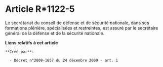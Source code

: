 # Article R*1122-5

Le secrétariat du conseil de défense et de sécurité nationale, dans ses formations plénière, spécialisées et restreintes, est
assuré par le secrétaire général de la défense et de la sécurité nationale.

**Liens relatifs à cet article**

	**Créé par**:

	  - Décret n°2009-1657 du 24 décembre 2009 - art. 1
